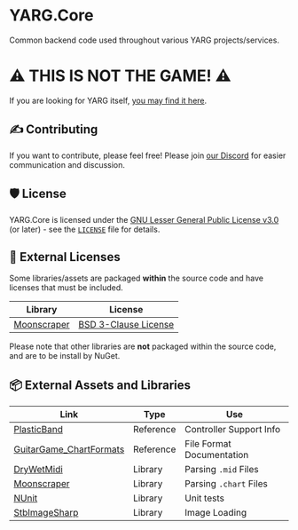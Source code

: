 # YARG.Core

Common backend code used throughout various YARG projects/services.

# ⚠ THIS IS NOT THE GAME! ⚠

If you are looking for YARG itself, [you may find it here](https://github.com/YARC-Official/YARG).

## ✍️ Contributing

If you want to contribute, please feel free! Please join [our Discord](https://discord.gg/sqpu4R552r) for easier communication and discussion.

## 🛡️ License

YARG.Core is licensed under the [GNU Lesser General Public License v3.0](https://www.gnu.org/licenses/lgpl-3.0.en.html) (or later) - see the [`LICENSE`](LICENSE) file for details.

## 🧰 External Licenses

Some libraries/assets are packaged **within** the source code and have licenses that must be included.

| Library | License |
| --- | --- |
| [Moonscraper](https://github.com/FireFox2000000/Moonscraper-Chart-Editor) | [BSD 3-Clause License](https://github.com/FireFox2000000/Moonscraper-Chart-Editor/blob/master/LICENSE)

Please note that other libraries are **not** packaged within the source code, and are to be install by NuGet.

## 📦 External Assets and Libraries

| Link | Type | Use |
| --- | --- | --- |
| [PlasticBand](https://github.com/TheNathannator/PlasticBand) | Reference | Controller Support Info
| [GuitarGame_ChartFormats](https://github.com/TheNathannator/GuitarGame_ChartFormats) | Reference | File Format Documentation
| [DryWetMidi](https://www.nuget.org/packages/Melanchall.DryWetMidi) | Library | Parsing `.mid` Files
| [Moonscraper](https://github.com/FireFox2000000/Moonscraper-Chart-Editor) | Library | Parsing `.chart` Files
| [NUnit](https://docs.nunit.org/articles/nunit/intro.html) | Library | Unit tests
| [StbImageSharp](https://github.com/StbSharp/StbImageSharp) | Library | Image Loading
